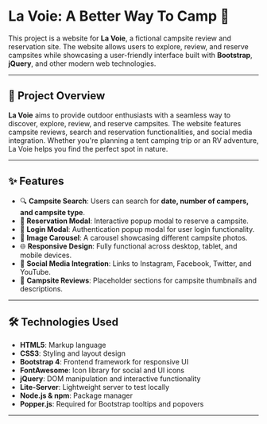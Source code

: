# La Voie: A Better Way To Camp 🌲

This project is a website for **La Voie**, a fictional campsite review and reservation site. The website allows users to explore, review, and reserve campsites while showcasing a user-friendly interface built with **Bootstrap**, **jQuery**, and other modern web technologies.


---

## 📝 Project Overview

**La Voie** aims to provide outdoor enthusiasts with a seamless way to discover, explore, review, and reserve campsites. The website features campsite reviews, search and reservation functionalities, and social media integration. Whether you're planning a tent camping trip or an RV adventure, La Voie helps you find the perfect spot in nature.

---

## ✨ Features

- 🔍 **Campsite Search**: Users can search for **date, number of campers, and campsite type**.
- 📝 **Reservation Modal**: Interactive popup modal to reserve a campsite.
- 👤 **Login Modal**: Authentication popup modal for user login functionality.
- 📸 **Image Carousel**: A carousel showcasing different campsite photos.
- 🌐 **Responsive Design**: Fully functional across desktop, tablet, and mobile devices.
- 🔗 **Social Media Integration**: Links to Instagram, Facebook, Twitter, and YouTube.
- 🌳 **Campsite Reviews**: Placeholder sections for campsite thumbnails and descriptions.

---

## 🛠️ Technologies Used

- **HTML5**: Markup language  
- **CSS3**: Styling and layout design  
- **Bootstrap 4**: Frontend framework for responsive UI  
- **FontAwesome**: Icon library for social and UI icons  
- **jQuery**: DOM manipulation and interactive functionality  
- **Lite-Server**: Lightweight server to test locally  
- **Node.js & npm**: Package manager  
- **Popper.js**: Required for Bootstrap tooltips and popovers  

---


